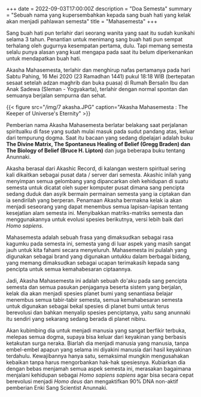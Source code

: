+++
date = 2022-09-03T17:00:00Z
description = "Doa Semesta"
summary = "Sebuah nama yang kupersembahkan kepada sang buah hati yang kelak akan menjadi pahlawan semesta"
title = "Mahasemesta"
+++

Sang buah hati pun terlahir dari seorang wanita yang saat itu sudah kunikahi selama 3 tahun. Penantian untuk menimang sang buah hati pun sempat terhalang oleh gugurnya kesempatan pertama, dulu. Tapi memang semesta selalu punya alasan yang kuat mengapa pada saat itu belum diperkenankan untuk mendapatkan buah hati.

Akasha Mahasemesta, terlahir dan menghirup nafas pertamanya pada hari Sabtu Pahing, 16 Mei 2020 (23 Ramadhan 1441) pukul 18:18 WIB (bertepatan sesaat setelah adzan maghrib dan buka puasa) di Rumah Bersalin Ibu dan Anak Sadewa (Sleman - Yogyakarta), terlahir dengan normal spontan dan semuanya berjalan sempurna dan sehat.

{{< figure src="/img/7 akasha.JPG" caption="Akasha Mahasemesta : The Keeper of Universe's Eternity" >}}

Pemberian nama Akasha Mahasemesta berlatar belakang saat perjalanan spiritualku di fase yang sudah mulai masuk pada sudut pandang atas, keluar dari tempurung dogma. Saat itu bacaan yang sedang dipelajari adalah buku **The Divine Matrix, The Spontaneus Healing of Belief (Gregg Braden) dan The Biology of Belief (Bruce H. Lipton)** dan juga beberapa buku tentang Anunnaki.

Akasha berasal dari Akashic Record, di kalangan western spiritual sering kali dikaitkan sebagai pusat data / server dari semesta. Akashic inilah yang menyimpan semua gelombang yang dipancarkan oleh kehidupan di suatu semesta untuk dicatat oleh super komputer pusat dimana sang pencipta sedang duduk dan asyik bermain permainan semesta yang ia ciptakan dan ia sendirilah yang berperan. Penamaan Akasha bermakna kelak ia akan menjadi seseorang yang dapat menembus semua lapisan-lapisan tentang kesejatian alam semesta ini. Menyibakkan matriks-matriks semesta dan menggunakannya untuk evolusi spesies berikutnya, versi lebih baik dari *Homo sapiens*.

Mahasemesta adalah sebuah frasa yang dimaksudkan sebagai rasa kagumku pada semesta ini, semesta yang di luar aspek yang masih sangat jauh untuk kita fahami secara menyeluruh. Mahasemesta ini pulalah yang digunakan sebagai brand yang digunakan untukku dalam berbagai bidang, yang memang dimaksudkan sebagai ucapan terimakasih kepada sang pencipta untuk semua kemahabesaran ciptaannya.

Jadi, Akasha Mahasemesta ini adalah sebuah do'aku pada sang pencipta semesta dan semua pasukan penjaganya beserta sistem yang berjalan, kelak dia akan menjadi spesies planet bumi yang senantiasa belajar menembus semua tabir-tabir semesta, semua kemahabesaran semesta untuk digunakan sebagai bekal spesies di planet bumi untuk terus berevolusi dan bahkan menyalip spesies penciptanya, yaitu sang anunnaki itu sendiri yang sekarang sedang berada di planet nibiru.

Akan kubimbing dia untuk menjadi manusia yang sangat berfikir terbuka, melepas semua dogma, supaya bisa keluar dari keyakinan yang berbasis ketakutan surga neraka. Biarlah dia menjadi manusia yang manusia, tanpa embel-embel apapun yang selama ini diyakini manusia dari hasil keyakinan terdahulu. Kewajibannya hanya satu, semaksimal mungkin mengusahakan kebaikan tanpa harus mengorbankan hak-hak spesiesnya. Kubiarkan dia dengan bebas menjamah semua aspek semesta ini, merasakan bagaimana menjalani kehidupan sebagai *Homo sapiens sapiens* agar bisa secara cepat berevolusi menjadi *Homo deus* dan mengaktifkan 90% DNA non-aktif pemberian Enki Sang Scientist Anunnaki.